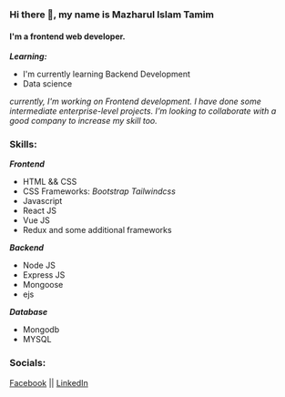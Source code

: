 ### Hi there 👋, my name is  Mazharul Islam Tamim
#### I'm a frontend web developer.

***Learning:***
- I'm currently learning Backend Development 
- Data science 

<i>currently, I'm working on Frontend development. 
I have done some intermediate enterprise-level projects. 
I'm looking to collaborate with a good company to increase my skill too.</i>



### Skills:

***Frontend***
  - HTML && CSS 
  -  CSS Frameworks: <i>Bootstrap</i> <i>Tailwindcss</i>
  - Javascript
  - React JS
  - Vue JS
  - Redux
  and some additional frameworks
  
***Backend***
  - Node JS 
  - Express JS
  - Mongoose
  - ejs
  
  
***Database***
 - Mongodb
 - MYSQL


### Socials:
[Facebook](https://www.facebook.com/mazharulislam.4.tamim/) || [LinkedIn ](https://www.linkedin.com/in/mazharul-islam-5194a5204/)



